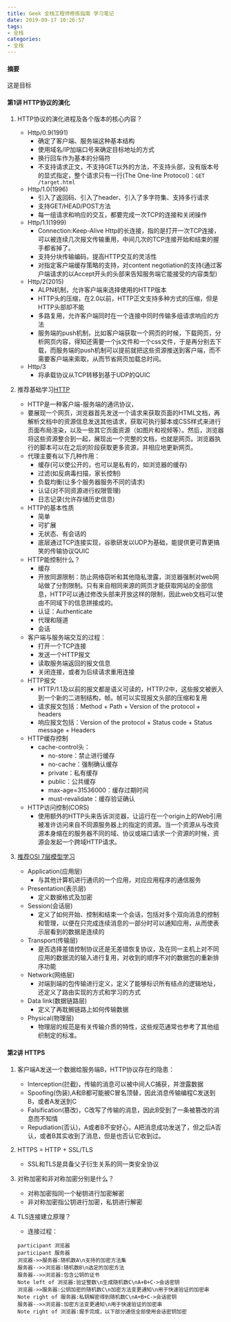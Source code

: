 ```yaml
---
title: Geek 全栈工程师修炼指南 学习笔记
date: 2019-09-17 10:26:57
tags:
- 全栈
categories:
- 全栈
---
```

#### 摘要
这是目标
<!--more-->
#### 第1讲 HTTP协议的演化
1. HTTP协议的演化进程及各个版本的核心内容？
    - Http/0.9(1991)
        - 确定了客户端、服务端这种基本结构
        - 使用域名/IP加端口号来确定目标地址的方式
        - 换行回车作为基本的分隔符
        - 不支持请求正文，不支持GET以外的方法，不支持头部，没有版本号的显式指定，整个请求只有一行(The One-line Protocol)：`GET /target.html`
    - Http/1.0(1996)
        - 引入了返回码、引入了header、引入了多字符集、支持多行请求
        - 支持GET/HEAD/POST方法
        - 每一组请求和响应的交互，都要完成一次TCP的连接和关闭操作
    - Http/1.1(1999)
        - Connection:Keep-Alive Http的长连接，指的是打开一次TCP连接，可以被连续几次报文传输重用，中间几次的TCP连接开始和结束的握手都省掉了。
        - 支持分块传输编码，提高HTTP交互的灵活性
        - 对指定客户端缓存策略的支持，对content negotiation的支持(通过客户端请求的以Accept开头的头部来告知服务端它能接受的内容类型)
    - Http/2(2015)
        - ALPN机制，允许客户端来选择使用的HTTP版本
        - HTTP头的压缩，在2.0以前，HTTP正文支持多种方式的压缩，但是HTTP头部却不能
        - 多路复用，允许客户端同时在一个连接中同时传输多组请求响应的方法
        - 服务端的push机制，比如客户端获取一个网页的时候，下载网页，分析网页内容，得知还需要一个js文件和一个css文件，于是再分别去下载，而服务端的push机制可以提前就把这些资源推送到客户端，而不需要客户端来索取，从而节省网页加载总时间。
    - Http/3
        -  将承载协议从TCP转移到基于UDP的QUIC

2. 推荐基础学习[HTTP](https://developer.mozilla.org/zh-CN/docs/Web/HTTP)
    - HTTP是一种客户端-服务端的通讯协议，
    - 要展现一个网页，浏览器首先发送一个请求来获取页面的HTML文档，再解析文档中的资源信息发送其他请求，获取可执行脚本或CSS样式来进行页面布局渲染，以及一些其它页面资源（如图片和视频等）。然后，浏览器将这些资源整合到一起，展现出一个完整的文档，也就是网页。浏览器执行的脚本可以在之后的阶段获取更多资源，并相应地更新网页。
    - 代理主要有以下几种作用：
        - 缓存(可以使公开的，也可以是私有的，如浏览器的缓存)
        - 过滤(如反病毒扫描，家长控制)
        - 负载均衡(让多个服务器服务不同的请求)
        - 认证(对不同资源进行权限管理)
        - 日志记录(允许存储历史信息)
    - HTTP的基本性质
        - 简单
        - 可扩展
        - 无状态、有会话的
        - 底层通过TCP连接实现，谷歌研发以UDP为基础，能提供更可靠更搞笑的传输协议QUIC
    - HTTP能控制什么？
        - 缓存
        - 开放同源限制：防止网络窃听和其他隐私泄露，浏览器强制对web网站做了分割限制。只有来自相同来源的网页才能获取网站的全部信息，HTTP可以通过修改头部来开放这样的限制，因此web文档可以使由不同域下的信息拼接成的。
        - 认证：Authenticate
        - 代理和隧道
        - 会话
    - 客户端与服务端交互的过程：
        - 打开一个TCP连接
        - 发送一个HTTP报文
        - 读取服务端返回的报文信息
        - 关闭连接，或者为后续请求重用连接
    - HTTP报文
        - HTTP/1.1及以前的报文都是语义可读的，HTTP/2中，这些报文被嵌入到一个新的二进制结构，帧。帧可以实现报文头部的压缩和复用
        - 请求报文包括：Method + Path + Version of the protocol + headers
        - 响应报文包括：Version of the protocol + Status code + Status message + Headers  
    - HTTP缓存控制
        - cache-control头：
            - no-store：禁止进行缓存
            - no-cache：强制确认缓存
            - private：私有缓存
            - public：公共缓存
            - max-age=31536000：缓存过期时间
            - must-revalidate：缓存验证确认
    - HTTP访问控制(CORS)
        - 使用额外的HTTP头来告诉浏览器，让运行在一个origin上的Web引用被准许访问来自不同源服务器上的指定的资源。当一个资源从与改资源本身缩在的服务器不同的域、协议或端口请求一个资源的时候，资源会发起一个跨域HTTP请求。

3. [推荐OSI 7层模型学习](https://www.networkworld.com/article/3239677/the-osi-model-explained-how-to-understand-and-remember-the-7-layer-network-model.html)
    - Application(应用层)
        - 与其他计算机进行通讯的一个应用，对应应用程序的通信服务
    - Presentation(表示层)
        - 定义数据格式及加密
    - Session(会话层)
        - 定义了如何开始、控制和结束一个会话，包括对多个双向消息的控制和管理，以便在只完成连续消息的一部分时可以通知应用，从而使表示层看到的数据是连续的
    - Transport(传输层)
        - 是否选择差错控制协议还是无差错恢复协议，及在同一主机上对不同应用的数据流的输入进行复用，对收到的顺序不对的数据包的重新排序功能
    - Network(网络层)
        - 对端到端的包传输进行定义，定义了能够标识所有结点的逻辑地址，还定义了路由实现的方式和学习的方式
    - Data link(数据链路层)
        - 定义了再耽搁链路上如何传输数据
    - Physical(物理层)
        - 物理层的规范是有关传输介质的特性，这些规范通常也参考了其他组织制定的标准。

#### 第2讲 HTTPS
1. 客户端A发送一个数据给服务端B，HTTP协议存在的隐患：
    - Interception(拦截)，传输的消息可以被中间人C捕获，并泄露数据
    - Spoofing(伪装),A和B都可能被C冒名顶替，因此消息传输编程C发送到B，或者A发送到C
    - Falsification(篡改)，C改写了传输的消息，因此B受到了一条被篡改的消息而不知情
    - Repudiation(否认)，A或者B不安好心，A把消息成功发送了，但之后A否认，或者B其实收到了消息，但是也否认它收到过。

2. HTTPS = HTTP + SSL/TLS
    - SSL和TLS是具备父子衍生关系的同一类安全协议

3. 对称加密和非对称加密分别是什么？
    - 对称加密指同一个秘钥进行加密解密
    - 非对称加密指公钥进行加密，私钥进行解密

4. TLS连接建立原理？
    - 连接过程：
    
    ```sequence
    participant 浏览器
    participant 服务器
    浏览器->>服务器:随机数A\n支持的加密方法集
    服务器-->>浏览器:随机数B\n选定的加密方法
    服务器-->>浏览器:包含公钥的证书
    Note left of 浏览器:验证整数\n生成随机数C\nA+B+C->会话密钥
    浏览器->>服务器:公钥加密的随机数C\n加密方法变更通知\n用于快速验证的加密串
    Note right of 服务器:私钥解密得到随机数C\nA+B+C->会话密钥
    服务器-->>浏览器:加密方法变更通知\n用于快速验证的加密串
    Note right of 浏览器:握手完成，以下部分通信全部使用会话密钥加密
    ```
    

